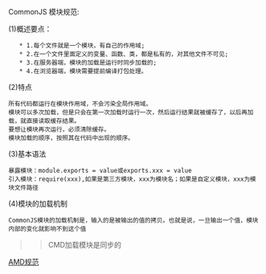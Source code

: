 CommonJS 模块规范:

(1)概述要点：
```
   * 1.每个文件就是一个模块，有自己的作用域;
   * 2.在一个文件里面定义的变量、函数、类，都是私有的，对其他文件不可见;
   * 3.在服务器端，模块的加载是运行时同步加载的;
   * 4.在浏览器端，模块需要提前编译打包处理。
```
(2)特点
```
所有代码都运行在模块作用域，不会污染全局作用域。
模块可以多次加载，但是只会在第一次加载时运行一次，然后运行结果就被缓存了，以后再加载，就直接读取缓存结果。
要想让模块再次运行，必须清除缓存。
模块加载的顺序，按照其在代码中出现的顺序。
```
(3)基本语法
```
暴露模块：module.exports = value或exports.xxx = value
引入模块：require(xxx),如果是第三方模块，xxx为模块名；如果是自定义模块，xxx为模块文件路径
```

(4)模块的加载机制
```
CommonJS模块的加载机制是，输入的是被输出的值的拷贝。也就是说，一旦输出一个值，模块内部的变化就影响不到这个值
```

>>CMD加载模块是同步的

[AMD规范](./AMD.md)